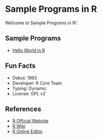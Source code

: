 # Sample Programs in R

Welcome to Sample Programs in R!

## Sample Programs

- [Hello World in R](https://github.com/jrg94/sample-programs/issues/102)

## Fun Facts

- Debut: 1993
- Developer: R Core Team
- Typing: Dynamic
- License: GPL v2

## References

- [R Official Website](https://www.r-project.org/)
- [R Wiki](https://en.wikipedia.org/wiki/R_(programming_language))
- [R Online Editor](https://www.jdoodle.com/execute-r-online)
